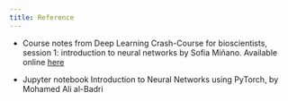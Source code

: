 ```yaml
---
title: Reference
---
```


* Course notes from Deep Learning Crash-Course for bioscientists, session 1: introduction to neural networks by Sofia Miñano. 
Available online [here](https://github.com/sfmig/deep-learning-biosciences?tab=readme-ov-file)

* Jupyter notebook Introduction to Neural Networks using PyTorch, by Mohamed Ali al-Badri
